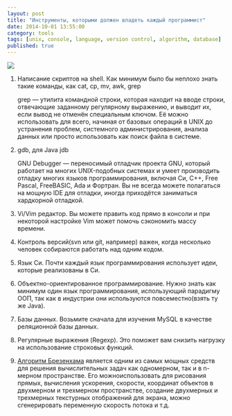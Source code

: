 ```yaml
---
layout: post
title: "Инструменты, которыми должен владеть каждый программист"
date: 2014-10-01 13:55:00
category: tools
tags: [unix, console, language, version control, algorithm, database]
published: true
---
```

<img src="http://s008.radikal.ru/i306/1410/fd/b168ee2f7f66.png" class="img-responsive" /><br />
1. Написание скриптов на shell. Как минимум было бы неплохо знать такие команды, как cat, cp, mv, awk, grep 
    
    grep — утилита командной строки, которая находит на вводе строки, отвечающие заданному регулярному выражению, и выводит их, если вывод не отменён специальным ключом.
Её можно использовать для всего, начиная от базовых операций в UNIX до устранения проблем, системного администрирования, анализа данных или просто использовать как поиск файла в системе.

2. gdb, для Java jdb
    
    GNU Debugger — переносимый отладчик проекта GNU, который работает на многих UNIX-подобных системах и умеет производить отладку многих языков программирования, включая Си, C++, Free Pascal, FreeBASIC, Ada и Фортран.
Вы не всегда можете полагаться на мощную IDE для отладки, иногда приходётся заниматься хардкорной отладкой.
3. Vi/Vim редактор. Вы можете править код прямо в консоли и при некоторой настройке Vim может помочь сэкономить массу времени.
4. Контроль версий(svn или git, например) важен, когда несколько человек собираются работать над одним кодом. 
5. Язык Си. Почти каждый язык программирования использует идеи, которые реализованы в Си.
6. Объектно-ориентированное программирование. Нужно знать как минимум один язык программирования, использующий парадигму ООП, так как в индустрии они используются повсеместно(взять ту же Java).
7. Базы данных. Возьмите сначала для изучения MySQL в качестве реляционной базы данных.
8. Регулярные выражения (Regexp). Это поможет вам снизить нагрузку на использование строковых функций.
9. [Алгоритм Брезенхама](https://ru.wikipedia.org/wiki/%D0%90%D0%BB%D0%B3%D0%BE%D1%80%D0%B8%D1%82%D0%BC_%D0%91%D1%80%D0%B5%D0%B7%D0%B5%D0%BD%D1%85%D1%8D%D0%BC%D0%B0) является одним из самых мощных средств для решения вычислительных задач как одномерном, так и в n-мерном пространстве. Его можноиспользовать для рисования прямых, вычисления ускорения, скорости, координат объектов в двухмерном и трехмерном пространстве, создание двухмерных и трехмерных текстурных отображений для экрана, можно сгенерировать переменную скорость потока и т.д.
